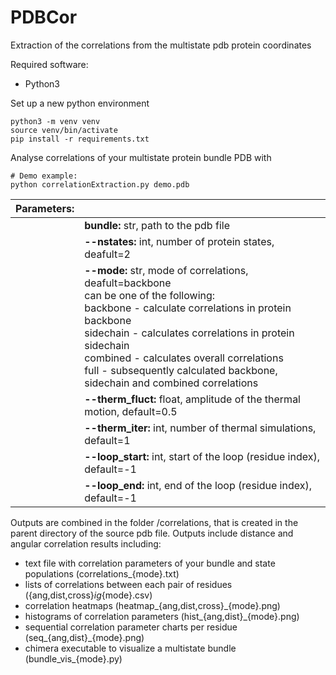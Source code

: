 # PDBCor
Extraction of the correlations from the multistate pdb protein coordinates

Required software:
* Python3

Set up a new python environment
```
python3 -m venv venv
source venv/bin/activate
pip install -r requirements.txt
```

Analyse correlations of your multistate protein bundle PDB with
```
# Demo example:
python correlationExtraction.py demo.pdb
```

| Parameters:   |               |
| ------------- | ------------- |
|               | **bundle:** str, path to the pdb file |
|               | **--nstates:** int, number of protein states, deafult=2 |
|               | **--mode:** str, mode of correlations, deafult=backbone<br>can be one of the following:<br>backbone - calculate correlations in protein backbone<br>sidechain - calculates correlations in protein sidechain<br>combined - calculates overall correlations<br>full - subsequently calculated backbone, sidechain and combined correlations |
|               | **--therm_fluct:** float, amplitude of the thermal motion, default=0.5|
|               | **--therm_iter:** int, number of thermal simulations, default=1|
|               | **--loop_start:** int, start of the loop (residue index), default=-1|
|               | **--loop_end:** int, end of the loop (residue index), default=-1|

Outputs are combined in the folder /correlations, that is created in the parent directory of the source pdb file.
Outputs include distance and angular correlation results including:
* text file with correlation parameters of your bundle and state populations (correlations_{mode}.txt)
* lists of correlations between each pair of residues ({ang,dist,cross}_ig_{mode}.csv)
* correlation heatmaps (heatmap_{ang,dist,cross}_{mode}.png)
* histograms of correlation parameters (hist_{ang,dist}_{mode}.png)
* sequential correlation parameter charts per residue (seq_{ang,dist}_{mode}.png)
* chimera executable to visualize a multistate bundle (bundle_vis_{mode}.py)
